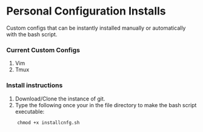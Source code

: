 # Personal Configuration Installs
Custom configs that can be instantly installed manually or automatically with the bash script.

### Current Custom Configs
1. Vim
2. Tmux

### Install instructions
1. Download/Clone the instance of git.
2. Type the following once your in the file directory to make the bash script executable:

```
	chmod +x installcnfg.sh 
```


